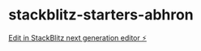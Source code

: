 # stackblitz-starters-abhron

[Edit in StackBlitz next generation editor ⚡️](https://stackblitz.com/~/github.com/sokrethchhem/stackblitz-starters-abhron)